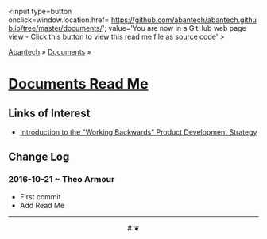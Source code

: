 ﻿<span style=display:none; >[You are now in a GitHub source code view - click this link to view Read Me file as a web page]
( http://abantech.github.io/documents/#readme.md "View file as a web page." ) </span>
<input type=button onclick=window.location.href='https://github.com/abantech/abantech.github.io/tree/master/documents/'; 
value='You are now in a GitHub web page view - Click this button to view this read me file as source code' >

[Abantech]( https://abantech.github.io ) &raquo; [Documents]( http://abantech.github.io/documents/  ) &raquo;


[Documents Read Me]( https://abantech.github.io/documents/xxxxxx/index.html#readme.md )
===


## Links of Interest


* [Introduction to the "Working Backwards" Product Development Strategy]( #working-backwards.md )


## Change Log

### 2016-10-21 ~ Theo Armour

* First commit
* Add Read Me


***

<center title='Jaanga ~ your 3D happy place' >
# <a href=javascript:window.scrollTo(0,0); style=text-decoration:none; > ❦ </a>
</center>
